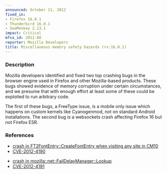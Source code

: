 ```yaml
---
announced: October 11, 2012
fixed_in:
- Firefox 16.0.1
- Thunderbird 16.0.1
- SeaMonkey 2.13.1
impact: Critical
mfsa_id: 2012-88
reporter: Mozilla Developers
title: Miscellaneous memory safety hazards (rv:16.0.1)
---
```


<h3>Description</h3>

<p>Mozilla developers identified and fixed two top crashing bugs in the
browser engine used in Firefox and other Mozilla-based products. These bugs showed evidence of memory corruption under certain circumstances, and we
presume that with enough effort at least some of these could be exploited to run
arbitrary code.</p>

<p>The first of these bugs, a FreeType issue, is a mobile only issue which happens on custom kernels like Cyanogenmod, not on standard Android installations. The second bug is a websockets crash affecting Firefox 16 but not Firefox ESR.</p>


<h3>References</h3>

<ul>
  <li><a href="https://bugzilla.mozilla.org/show_bug.cgi?id=790139">
      crash in FT2FontEntry::CreateFontEntry when visiting any site in CM10</a></li>
  <li><a href="http://cve.mitre.org/cgi-bin/cvename.cgi?name=CVE-2012-4190" class="ex-ref">CVE-2012-4190</a></li>
</ul>

<ul>
  <li><a href="https://bugzilla.mozilla.org/show_bug.cgi?id=798045">
      crash in mozilla::net::FailDelayManager::Lookup</a></li>
  <li><a href="http://cve.mitre.org/cgi-bin/cvename.cgi?name=CVE-2012-4191" class="ex-ref">CVE-2012-4191</a></li>
</ul>





